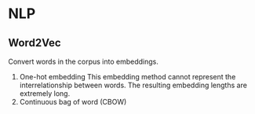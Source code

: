 # NLP
## Word2Vec
Convert words in the corpus into embeddings.
1. One-hot embedding 
This embedding method cannot represent the interrelationship between words. The resulting embedding lengths are extremely long.
2. Continuous bag of word (CBOW)